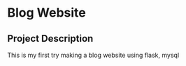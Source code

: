 # Blog Website

## Project Description
This is my first try making a blog website using flask, mysql